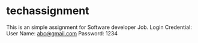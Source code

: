 # techassignment
This is an simple assignment for Software developer Job.
Login Credential: User Name: abc@gmail.com Password: 1234
